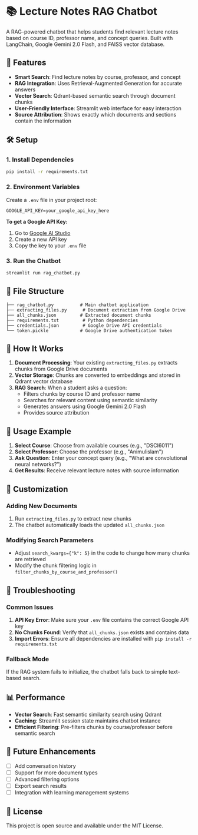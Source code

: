 # 📚 Lecture Notes RAG Chatbot

A RAG-powered chatbot that helps students find relevant lecture notes based on course ID, professor name, and concept queries. Built with LangChain, Google Gemini 2.0 Flash, and FAISS vector database.

## 🚀 Features

- **Smart Search**: Find lecture notes by course, professor, and concept
- **RAG Integration**: Uses Retrieval-Augmented Generation for accurate answers
- **Vector Search**: Qdrant-based semantic search through document chunks
- **User-Friendly Interface**: Streamlit web interface for easy interaction
- **Source Attribution**: Shows exactly which documents and sections contain the information

## 🛠️ Setup

### 1. Install Dependencies

```bash
pip install -r requirements.txt
```

### 2. Environment Variables

Create a `.env` file in your project root:

```env
GOOGLE_API_KEY=your_google_api_key_here
```

**To get a Google API Key:**
1. Go to [Google AI Studio](https://makersuite.google.com/app/apikey)
2. Create a new API key
3. Copy the key to your `.env` file

### 3. Run the Chatbot

```bash
streamlit run rag_chatbot.py
```

## 📁 File Structure

```
├── rag_chatbot.py          # Main chatbot application
├── extracting_files.py      # Document extraction from Google Drive
├── all_chunks.json         # Extracted document chunks
├── requirements.txt         # Python dependencies
├── credentials.json         # Google Drive API credentials
└── token.pickle            # Google Drive authentication token
```

## 🎯 How It Works

1. **Document Processing**: Your existing `extracting_files.py` extracts chunks from Google Drive documents
2. **Vector Storage**: Chunks are converted to embeddings and stored in Qdrant vector database
3. **RAG Search**: When a student asks a question:
   - Filters chunks by course ID and professor name
   - Searches for relevant content using semantic similarity
   - Generates answers using Google Gemini 2.0 Flash
   - Provides source attribution

## 💬 Usage Example

1. **Select Course**: Choose from available courses (e.g., "DSCI6011")
2. **Select Professor**: Choose the professor (e.g., "Animulislam")
3. **Ask Question**: Enter your concept query (e.g., "What are convolutional neural networks?")
4. **Get Results**: Receive relevant lecture notes with source information

## 🔧 Customization

### Adding New Documents

1. Run `extracting_files.py` to extract new chunks
2. The chatbot automatically loads the updated `all_chunks.json`

### Modifying Search Parameters

- Adjust `search_kwargs={"k": 5}` in the code to change how many chunks are retrieved
- Modify the chunk filtering logic in `filter_chunks_by_course_and_professor()`

## 🚨 Troubleshooting

### Common Issues

1. **API Key Error**: Make sure your `.env` file contains the correct Google API key
2. **No Chunks Found**: Verify that `all_chunks.json` exists and contains data
3. **Import Errors**: Ensure all dependencies are installed with `pip install -r requirements.txt`

### Fallback Mode

If the RAG system fails to initialize, the chatbot falls back to simple text-based search.

## 📊 Performance

- **Vector Search**: Fast semantic similarity search using Qdrant
- **Caching**: Streamlit session state maintains chatbot instance
- **Efficient Filtering**: Pre-filters chunks by course/professor before semantic search

## 🔮 Future Enhancements

- [ ] Add conversation history
- [ ] Support for more document types
- [ ] Advanced filtering options
- [ ] Export search results
- [ ] Integration with learning management systems

## 📝 License

This project is open source and available under the MIT License.


